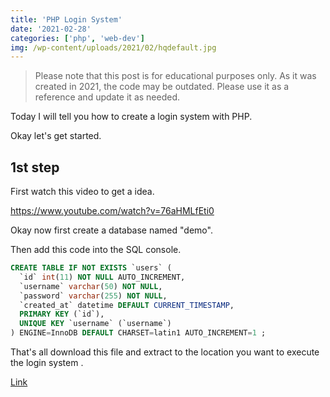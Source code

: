 ```yaml
---
title: 'PHP Login System'
date: '2021-02-28'
categories: ['php', 'web-dev']
img: /wp-content/uploads/2021/02/hqdefault.jpg
---
```


> Please note that this post is for educational purposes only. As it was created in 2021, the code may be outdated. Please use it as a reference and update it as needed.

Today I will tell you how to create a login system with PHP.

Okay let's get started.

## 1st step

First watch this video to get a idea.

https://www.youtube.com/watch?v=76aHMLfEti0

Okay now first create a database named "demo".

Then add this code into the SQL console.

```sql
CREATE TABLE IF NOT EXISTS `users` (
  `id` int(11) NOT NULL AUTO_INCREMENT,
  `username` varchar(50) NOT NULL,
  `password` varchar(255) NOT NULL,
  `created_at` datetime DEFAULT CURRENT_TIMESTAMP,
  PRIMARY KEY (`id`),
  UNIQUE KEY `username` (`username`)
) ENGINE=InnoDB DEFAULT CHARSET=latin1 AUTO_INCREMENT=1 ;
```

That's all download this file and extract to the location you want to execute the login system .

[Link](https://drive.google.com/drive/folders/1VOnH-BsQ2eGcpy4GRCXV5sqHVZPj0vKz?usp=sharing)
